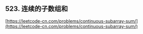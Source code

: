 **523. 连续的子数组和**  
---
[https://leetcode-cn.com/problems/continuous-subarray-sum/](https://leetcode-cn.com/problems/continuous-subarray-sum/)  
